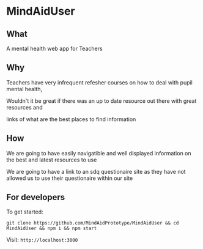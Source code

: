 # MindAidUser

## What

A mental health web app for Teachers

## Why

Teachers have very infrequent refesher courses on how to deal with pupil mental health,

Wouldn't it be great if there was an up to date resource out there with great resources and 

links of what are the best places to find information

## How

We are going to have easily navigatible and well displayed information on the best and latest resources to use

We are going to have a link to an sdq questionaire site as they have not allowed us to use their questionaire within our site

## For developers

To get started:

`git clone https://github.com/MindAidPrototype/MindAidUser && cd MindAidUser && npm i && npm start`

Visit: `http://localhost:3000`

